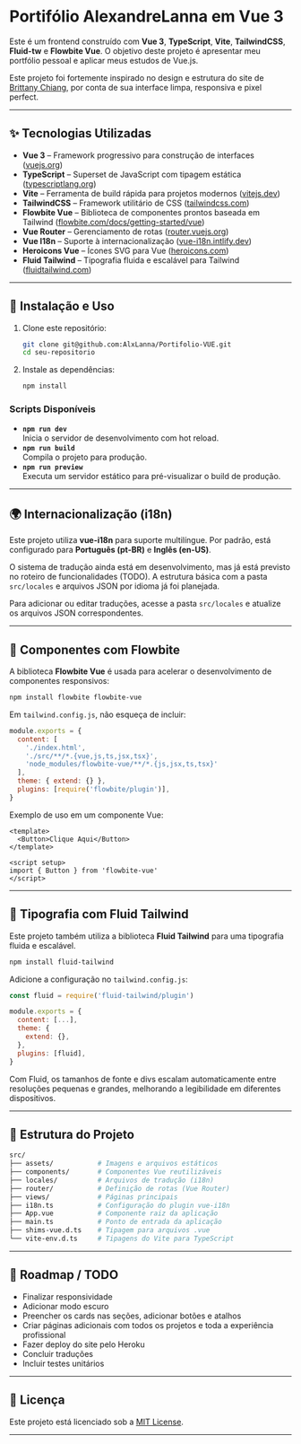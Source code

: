 # Portifólio AlexandreLanna em Vue 3

Este é um frontend construído com **Vue 3**, **TypeScript**, **Vite**, **TailwindCSS**, **Fluid-tw** e **Flowbite Vue**. O objetivo deste projeto é apresentar meu portfólio pessoal e aplicar meus estudos de Vue.js. 

Este projeto foi fortemente inspirado no design e estrutura do site de [Brittany Chiang](https://brittanychiang.com/), por conta de sua interface limpa, responsiva e pixel perfect.

---

## ✨ Tecnologias Utilizadas

- **Vue 3** – Framework progressivo para construção de interfaces ([vuejs.org](https://vuejs.org/))
- **TypeScript** – Superset de JavaScript com tipagem estática ([typescriptlang.org](https://www.typescriptlang.org/))
- **Vite** – Ferramenta de build rápida para projetos modernos ([vitejs.dev](https://vitejs.dev/))
- **TailwindCSS** – Framework utilitário de CSS ([tailwindcss.com](https://tailwindcss.com/))
- **Flowbite Vue** – Biblioteca de componentes prontos baseada em Tailwind ([flowbite.com/docs/getting-started/vue](https://flowbite.com/docs/getting-started/vue/))
- **Vue Router** – Gerenciamento de rotas ([router.vuejs.org](https://router.vuejs.org/))
- **Vue I18n** – Suporte à internacionalização ([vue-i18n.intlify.dev](https://vue-i18n.intlify.dev/))
- **Heroicons Vue** – Ícones SVG para Vue ([heroicons.com](https://heroicons.com/))
- **Fluid Tailwind** – Tipografia fluida e escalável para Tailwind ([fluidtailwind.com](https://fluidtailwind.com))

---

## 🚀 Instalação e Uso

1. Clone este repositório:
   ```bash
   git clone git@github.com:AlxLanna/Portifolio-VUE.git
   cd seu-repositorio
   ```
2. Instale as dependências:
   ```bash
   npm install
   ```

### Scripts Disponíveis

- **`npm run dev`**\
  Inicia o servidor de desenvolvimento com hot reload.
- **`npm run build`**\
  Compila o projeto para produção.
- **`npm run preview`**\
  Executa um servidor estático para pré-visualizar o build de produção.

---

## 🌍 Internacionalização (i18n)

Este projeto utiliza **vue-i18n** para suporte multilíngue. Por padrão, está configurado para **Português (pt-BR)** e **Inglês (en-US)**.

O sistema de tradução ainda está em desenvolvimento, mas já está previsto no roteiro de funcionalidades (TODO). A estrutura básica com a pasta `src/locales` e arquivos JSON por idioma já foi planejada.

Para adicionar ou editar traduções, acesse a pasta `src/locales` e atualize os arquivos JSON correspondentes.

---

## 🧩 Componentes com Flowbite

A biblioteca **Flowbite Vue** é usada para acelerar o desenvolvimento de componentes responsivos:

```bash
npm install flowbite flowbite-vue
```

Em `tailwind.config.js`, não esqueça de incluir:

```js
module.exports = {
  content: [
    './index.html',
    './src/**/*.{vue,js,ts,jsx,tsx}',
    'node_modules/flowbite-vue/**/*.{js,jsx,ts,tsx}'
  ],
  theme: { extend: {} },
  plugins: [require('flowbite/plugin')],
}
```

Exemplo de uso em um componente Vue:

```vue
<template>
  <Button>Clique Aqui</Button>
</template>

<script setup>
import { Button } from 'flowbite-vue'
</script>
```

---

## 🧮 Tipografia com Fluid Tailwind

Este projeto também utiliza a biblioteca **Fluid Tailwind** para uma tipografia fluida e escalável.

```bash
npm install fluid-tailwind
```

Adicione a configuração no `tailwind.config.js`:

```js
const fluid = require('fluid-tailwind/plugin')

module.exports = {
  content: [...],
  theme: {
    extend: {},
  },
  plugins: [fluid],
}
```

Com Fluid, os tamanhos de fonte e divs escalam automaticamente entre resoluções pequenas e grandes, melhorando a legibilidade em diferentes dispositivos.

---

## 📁 Estrutura do Projeto

```bash
src/
├── assets/           # Imagens e arquivos estáticos
├── components/       # Componentes Vue reutilizáveis
├── locales/          # Arquivos de tradução (i18n)
├── router/           # Definição de rotas (Vue Router)
├── views/            # Páginas principais
├── i18n.ts           # Configuração do plugin vue-i18n
├── App.vue           # Componente raiz da aplicação
├── main.ts           # Ponto de entrada da aplicação
├── shims-vue.d.ts    # Tipagem para arquivos .vue
└── vite-env.d.ts     # Tipagens do Vite para TypeScript
```

---

## 📌 Roadmap / TODO

- Finalizar responsividade
- Adicionar modo escuro
- Preencher os cards nas seções, adicionar botões e atalhos
- Criar páginas adicionais com todos os projetos e toda a experiência profissional
- Fazer deploy do site pelo Heroku
- Concluir traduções
- Incluir testes unitários

---

## 📄 Licença

Este projeto está licenciado sob a [MIT License](LICENSE).

---

